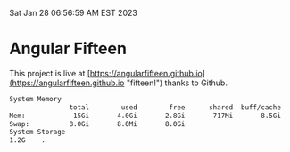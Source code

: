 Sat Jan 28 06:56:59 AM EST 2023

# Angular Fifteen


This project is live at [https://angularfifteen.github.io](https://angularfifteen.github.io "fifteen!") thanks to Github.

```bash
System Memory
               total        used        free      shared  buff/cache   available
Mem:            15Gi       4.0Gi       2.8Gi       717Mi       8.5Gi        10Gi
Swap:          8.0Gi       8.0Mi       8.0Gi
System Storage
1.2G	.
